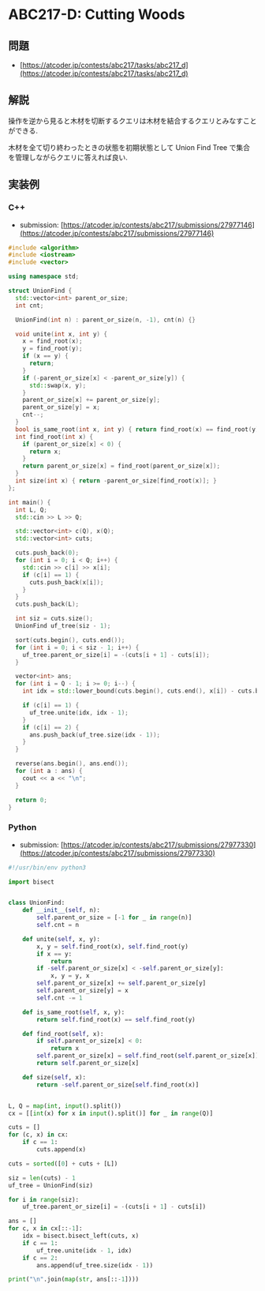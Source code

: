 # ABC217-D: Cutting Woods

## 問題

* [https://atcoder.jp/contests/abc217/tasks/abc217_d](https://atcoder.jp/contests/abc217/tasks/abc217_d)

## 解説

操作を逆から見ると木材を切断するクエリは木材を結合するクエリとみなすことができる.

木材を全て切り終わったときの状態を初期状態として Union Find Tree で集合を管理しながらクエリに答えれば良い.

## 実装例

### C++

* submission: [https://atcoder.jp/contests/abc217/submissions/27977146](https://atcoder.jp/contests/abc217/submissions/27977146)

```cpp
#include <algorithm>
#include <iostream>
#include <vector>

using namespace std;

struct UnionFind {
  std::vector<int> parent_or_size;
  int cnt;

  UnionFind(int n) : parent_or_size(n, -1), cnt(n) {}

  void unite(int x, int y) {
    x = find_root(x);
    y = find_root(y);
    if (x == y) {
      return;
    }
    if (-parent_or_size[x] < -parent_or_size[y]) {
      std::swap(x, y);
    }
    parent_or_size[x] += parent_or_size[y];
    parent_or_size[y] = x;
    cnt--;
  }
  bool is_same_root(int x, int y) { return find_root(x) == find_root(y); }
  int find_root(int x) {
    if (parent_or_size[x] < 0) {
      return x;
    }
    return parent_or_size[x] = find_root(parent_or_size[x]);
  }
  int size(int x) { return -parent_or_size[find_root(x)]; }
};

int main() {
  int L, Q;
  std::cin >> L >> Q;

  std::vector<int> c(Q), x(Q);
  std::vector<int> cuts;

  cuts.push_back(0);
  for (int i = 0; i < Q; i++) {
    std::cin >> c[i] >> x[i];
    if (c[i] == 1) {
      cuts.push_back(x[i]);
    }
  }
  cuts.push_back(L);

  int siz = cuts.size();
  UnionFind uf_tree(siz - 1);

  sort(cuts.begin(), cuts.end());
  for (int i = 0; i < siz - 1; i++) {
    uf_tree.parent_or_size[i] = -(cuts[i + 1] - cuts[i]);
  }

  vector<int> ans;
  for (int i = Q - 1; i >= 0; i--) {
    int idx = std::lower_bound(cuts.begin(), cuts.end(), x[i]) - cuts.begin();

    if (c[i] == 1) {
      uf_tree.unite(idx, idx - 1);
    }
    if (c[i] == 2) {
      ans.push_back(uf_tree.size(idx - 1));
    }
  }

  reverse(ans.begin(), ans.end());
  for (int a : ans) {
    cout << a << "\n";
  }

  return 0;
}
```

### Python

* submission: [https://atcoder.jp/contests/abc217/submissions/27977330](https://atcoder.jp/contests/abc217/submissions/27977330)

```python
#!/usr/bin/env python3

import bisect


class UnionFind:
    def __init__(self, n):
        self.parent_or_size = [-1 for _ in range(n)]
        self.cnt = n

    def unite(self, x, y):
        x, y = self.find_root(x), self.find_root(y)
        if x == y:
            return
        if -self.parent_or_size[x] < -self.parent_or_size[y]:
            x, y = y, x
        self.parent_or_size[x] += self.parent_or_size[y]
        self.parent_or_size[y] = x
        self.cnt -= 1

    def is_same_root(self, x, y):
        return self.find_root(x) == self.find_root(y)

    def find_root(self, x):
        if self.parent_or_size[x] < 0:
            return x
        self.parent_or_size[x] = self.find_root(self.parent_or_size[x])
        return self.parent_or_size[x]

    def size(self, x):
        return -self.parent_or_size[self.find_root(x)]


L, Q = map(int, input().split())
cx = [[int(x) for x in input().split()] for _ in range(Q)]

cuts = []
for (c, x) in cx:
    if c == 1:
        cuts.append(x)

cuts = sorted([0] + cuts + [L])

siz = len(cuts) - 1
uf_tree = UnionFind(siz)

for i in range(siz):
    uf_tree.parent_or_size[i] = -(cuts[i + 1] - cuts[i])

ans = []
for c, x in cx[::-1]:
    idx = bisect.bisect_left(cuts, x)
    if c == 1:
        uf_tree.unite(idx - 1, idx)
    if c == 2:
        ans.append(uf_tree.size(idx - 1))

print("\n".join(map(str, ans[::-1])))
```

